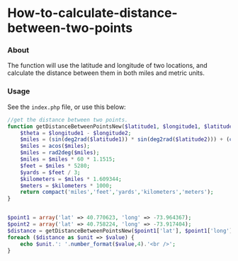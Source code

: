 # How-to-calculate-distance-between-two-points

### About ###
The function will use the latitude and longitude of two locations, and calculate the distance between them in both miles and metric units.

### Usage ###

See the `index.php` file, or use this below:

```php
//get the distance between two points.
function getDistanceBetweenPointsNew($latitude1, $longitude1, $latitude2, $longitude2) {
    $theta = $longitude1 - $longitude2;
    $miles = (sin(deg2rad($latitude1)) * sin(deg2rad($latitude2))) + (cos(deg2rad($latitude1)) * cos(deg2rad($latitude2)) * cos(deg2rad($theta)));
    $miles = acos($miles);
    $miles = rad2deg($miles);
    $miles = $miles * 60 * 1.1515;
    $feet = $miles * 5280;
    $yards = $feet / 3;
    $kilometers = $miles * 1.609344;
    $meters = $kilometers * 1000;
    return compact('miles','feet','yards','kilometers','meters'); 
}


$point1 = array('lat' => 40.770623, 'long' => -73.964367);
$point2 = array('lat' => 40.758224, 'long' => -73.917404);
$distance = getDistanceBetweenPointsNew($point1['lat'], $point1['long'], $point2['lat'], $point2['long']);
foreach ($distance as $unit => $value) {
    echo $unit.': '.number_format($value,4).'<br />';
}
```
